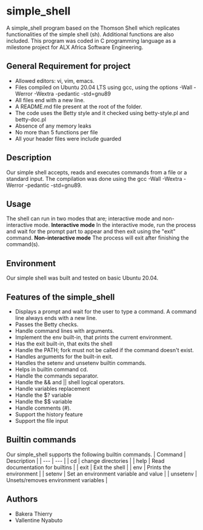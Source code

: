 # simple_shell
A simple_shell program based on the Thomson Shell which replicates functionalities of the simple shell (sh). Additional functions are also included. 
This program was coded in C programming language as a milestone project for ALX Africa Software Engineering.

## General Requirement for project
+ Allowed editors: vi, vim, emacs.
+ Files compiled on Ubuntu 20.04 LTS using gcc, using the options -Wall -Werror -Wextra -pedantic -std=gnu89
+ All files end with a new line.
+ A README.md file present at the root of the folder.
+ The code uses the Betty style and it checked using betty-style.pl and betty-doc.pl
+ Absence of any memory leaks
+ No more than 5 functions per file
+ All your header files were include guarded

## Description
Our simple shell accepts, reads and executes commands from a file or a standard input. The compilation was done using the gcc -Wall -Wextra -Werror -pedantic -std=gnu89.

## Usage
The shell can run in two modes that are; interactive mode and non-interactive mode. 
**Interactive mode**
In the interactive mode, run the process and wait for the prompt part to appear and then exit using the "exit" command.
**Non-interactive mode**
The process will exit after finishing the command(s).

## Environment
Our simple shell was built and tested on basic Ubuntu 20.04.

## Features of the simple_shell
+ Displays a prompt and wait for the user to type a command. A command line always ends with a new line.
+ Passes the Betty checks.
+ Handle command lines with arguments.
+ Implement the env built-in, that prints the current environment.
+ Has the exit built-in, that exits the shell
+ Handle the PATH; fork must not be called if the command doesn't exist.
+ Handles arguments for the built-in exit.
+ Handles the setenv and unsetenv builtin commands.
+ Helps in  builtin command cd.
+ Handle the commands separator.
+ Handle the && and || shell logical operators.
+ Handle variables replacement
+ Handle the $? variable
+ Handle the $$ variable
+ Handle comments (#).
+ Support the history feature
+ Support the file input

## Builtin commands
Our simple_shell supports the following builtin commands.
| Command | Description |
| --- | --- |
|  cd  | change directories |
| help | Read documentation for builtins |
| exit | Exit the shell |
| env | Prints the environment |
| setenv | Set an environment variable and value |
| unsetenv | Unsets/removes environment variables |


## Authors
+ Bakera Thierry
+ Vallentine Nyabuto
